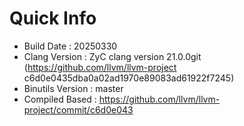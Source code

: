 # Quick Info
* Build Date : 20250330
* Clang Version : ZyC clang version 21.0.0git (https://github.com/llvm/llvm-project c6d0e0435dba0a02ad1970e89083ad61922f7245)
* Binutils Version : master
* Compiled Based : https://github.com/llvm/llvm-project/commit/c6d0e043

